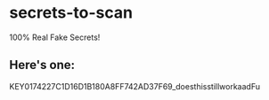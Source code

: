 # secrets-to-scan
100% Real Fake Secrets!


## Here's one:

KEY0174227C1D16D1B180A8FF742AD37F69_doesthisstillworkaadFu
